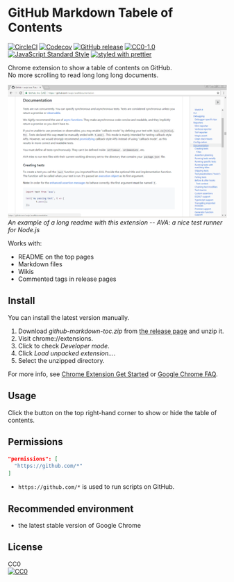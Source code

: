 # GitHub Markdown Tabele of Contents
[![CircleCI](https://img.shields.io/circleci/project/github/otariidae/github-markdown-toc.svg?style=flat-square)](https://circleci.com/gh/otariidae/github-markdown-toc)
[![Codecov](https://img.shields.io/codecov/c/github/otariidae/github-markdown-toc.svg?style=flat-square)](https://codecov.io/gh/otariidae/github-markdown-toc)
[![GitHub release](https://img.shields.io/github/release/otariidae/github-markdown-toc.svg?style=flat-square)](https://github.com/otariidae/github-markdown-toc/releases)
[![CC0-1.0](https://img.shields.io/badge/license-CC0-orange.svg?style=flat-square)](http://creativecommons.org/publicdomain/zero/1.0/)
[![JavaScript Standard Style](https://img.shields.io/badge/code_style-standard-yellow.svg?style=flat-square)](https://standardjs.com/)
[![styled with prettier](https://img.shields.io/badge/styled_with-prettier-ff69b4.svg?style=flat-square)](https://github.com/prettier/prettier)

Chrome extension to show a table of contents on GitHub.  
No more scrolling to read long long long documents.

![this app on GitHub](docs/screenshot.png)  
*An example of a long readme with this extension -- AVA: a nice test runner for Node.js*

Works with:
- README on the top pages
- Markdown files
- Wikis
- Commented tags in release pages

## Install
You can install the latest version manually.

1. Download *github-markdown-toc.zip* from [the release page](https://github.com/otariidae/github-markdown-toc/releases) and unzip it.
2. Visit chrome://extensions.
3. Click to check *Developer mode*.
4. Click *Load unpacked extension...*.
5. Select the unzipped directory.

For more info, see [Chrome Extension Get Started](https://developer.chrome.com/extensions/getstarted#unpacked) or [Google Chrome FAQ](https://developer.chrome.com/extensions/faq#faq-dev-01).

## Usage
Click the button on the top right-hand corner to show or hide the table of contents.

## Permissions
```json
"permissions": [
  "https://github.com/*"
]
```
- `https://github.com/*` is used to run scripts on GitHub.

## Recommended environment
- the latest stable version of Google Chrome

## License
CC0  
[![CC0](https://licensebuttons.net/p/zero/1.0/88x31.png "CC0")](http://creativecommons.org/publicdomain/zero/1.0/)
